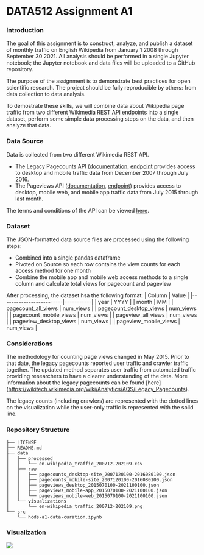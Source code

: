 # DATA512 Assignment A1

### Introduction

The goal of this assignment is to construct, analyze, and publish a dataset of monthly traffic on English Wikipedia from January 1 2008 through September 30 2021. All analysis should be performed in a single Jupyter notebook; the Jupyter notebook and data files will be uploaded to a GitHub repository.

The purpose of the assignment is to demonstrate best practices for open scientific research. The project should be fully reproducible by others: from data collection to data analysis.

To demostrate these skills, we will combine data about Wikipedia page traffic from two different Wikimedia REST API endpoints into a single dataset, perform some simple data processing steps on the data, and then analyze that data.

### Data Source

Data is collected from two different Wikimedia REST API.

- The Legacy Pagecounts API ([documentation](https://wikitech.wikimedia.org/wiki/Analytics/AQS/Legacy_Pagecounts), [endpoint](https://wikimedia.org/api/rest_v1/#!/Pagecounts_data_(legacy)/get_metrics_legacy_pagecounts_aggregate_project_access_site_granularity_start_end) provides access to desktop and mobile traffic data from December 2007 through July 2016.
- The Pageviews API ([documentation](https://wikitech.wikimedia.org/wiki/Analytics/AQS/Pageviews), [endpoint](https://wikimedia.org/api/rest_v1/#!/Pageviews_data/get_metrics_pageviews_aggregate_project_access_agent_granularity_start_end)) provides access to desktop, mobile web, and mobile app traffic data from July 2015 through last month.

The terms and conditions of the API can be viewed [here](https://www.mediawiki.org/wiki/Wikimedia_REST_API).

### Dataset

The JSON-formatted data source files are processed using the following steps:
- Combined into a single pandas dataframe
- Pivoted on Source so each row contains the view counts for each access method for one month
- Combine the mobile app and mobile web access methods to a single column and calculate total views for pagecount and pageview

After processing, the dataset hsa the following format:
| Column                  | Value     |
|-------------------------|-----------|
| year                    | YYYY      |
| month                   | MM        |
| pagecount_all_views     | num_views |
| pagecount_desktop_views | num_views |
| pagecount_mobile_views  | num_views |
| pageview_all_views      | num_views |
| pageview_desktop_views  | num_views |
| pageview_mobile_views   | num_views |

### Considerations

The methodology for counting page views changed in May 2015. Prior to that date, the legacy pagecounts reported user traffic and crawler traffic together. The updated method separates user traffic from automated traffic providing researchers to have a clearer understanding of the data. More information about the legacy pagecounts can be found [here] (https://wikitech.wikimedia.org/wiki/Analytics/AQS/Legacy_Pagecounts). 

The legacy counts (including crawlers) are represented with the dotted lines on the visualization while the user-only traffic is represented with the solid line.

### Repository Structure
```
├── LICENSE
├── README.md
├── data
│   ├── processed
│   │   └── en-wikipedia_traffic_200712-202109.csv
│   ├── raw
│   │   ├── pagecounts_desktop-site_2007120100-2016080100.json
│   │   ├── pagecounts_mobile-site_2007120100-2016080100.json
│   │   ├── pageviews_desktop_2015070100-2021100100.json
│   │   ├── pageviews_mobile-app_2015070100-2021100100.json
│   │   └── pageviews_mobile-web_2015070100-2021100100.json
│   └── visualizations
│       └── en-wikipedia_traffic_200712-202109.png
└── src
    └── hcds-a1-data-curation.ipynb
```

### Visualization

![](../data/visualization/en-wikipedia_traffic_200712-202109.png)





